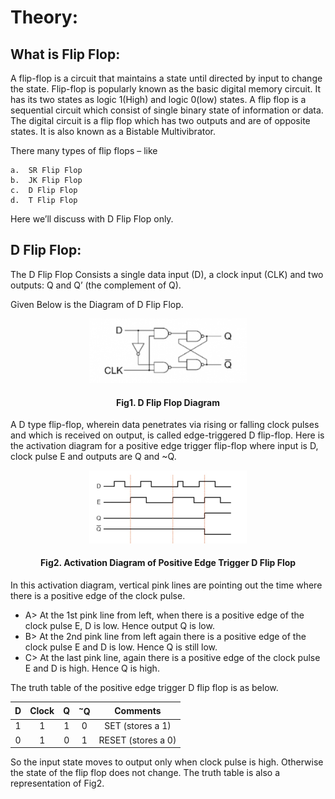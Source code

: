 # Theory:

## What is Flip Flop: 
A flip-flop is a circuit that maintains a state until directed by input to change the state. Flip-flop is popularly known as the basic digital memory circuit. It has its two states as logic 1(High) and logic 0(low) states. A flip flop is a sequential circuit which consist of single binary state of information or data. The digital circuit is a flip flop which has two outputs and are of opposite states. It is also known as a Bistable Multivibrator.

There many types of flip flops – like 

    a.  SR Flip Flop
    b.	JK Flip Flop
    c.	D Flip Flop
    d.	T Flip Flop

Here we’ll discuss with D Flip Flop only.

## D Flip Flop:
The D Flip Flop Consists a single data input (D), a clock input (CLK) and two outputs: Q and Q’ (the complement of Q).

Given Below is the Diagram of D Flip Flop.

<center>
<img src='./images/Img0.png' style="width:50%;">

#### Fig1. D Flip Flop Diagram
</center>


A D type flip-flop, wherein data penetrates via rising or falling clock pulses and which is received on output, is called edge-triggered D flip-flop.
Here is the activation diagram for a positive edge trigger flip-flop where input is D, clock pulse E and outputs are Q and ~Q.
 

<center>
<img src='./images/Img1.png' style="width:50%;">

#### Fig2. Activation Diagram of Positive Edge Trigger D Flip Flop
</center>


In this activation diagram, vertical pink lines are pointing out the time where there is a positive edge of the clock pulse. 
- A>	At the 1st pink line from left, when there is a positive edge of the clock pulse E, D is low. Hence output Q is low.
- B>	At the 2nd pink line from left again there is a positive edge of the clock pulse E and D is low. Hence Q is still low.
- C>	At the last pink line, again there is a positive edge of the clock pulse E and D is high. Hence Q is high.

The truth table of the positive edge trigger D flip flop is as below.

<center>

| D | Clock | Q | <sup>~</sup>Q | Comments |
|:---:|:---:|:---:|:--:|:-:|
| 1 | 1 | 1 | 0 | SET (stores a 1) |
| 0 | 1 | 0 | 1 | RESET (stores a 0) |
</center>

So the input state moves to output only when clock pulse is high. Otherwise the state of the flip flop does not change. The truth table is also a representation of Fig2.
